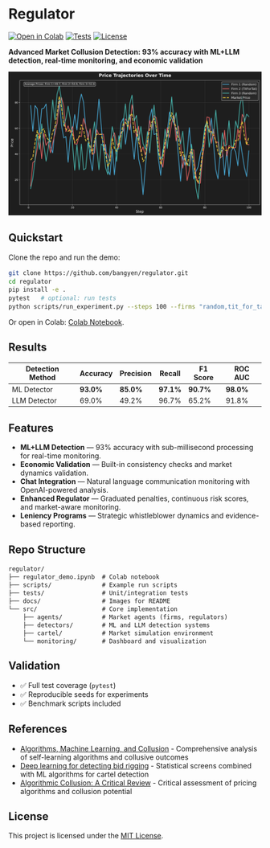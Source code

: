 # Regulator

[![Open in Colab](https://colab.research.google.com/assets/colab-badge.svg)](https://colab.research.google.com/github/bangyen/regulator/blob/main/regulator_demo.ipynb)
[![Tests](https://img.shields.io/badge/tests-passing-brightgreen)](tests/)
[![License](https://img.shields.io/github/license/bangyen/regulator)](LICENSE)

**Advanced Market Collusion Detection: 93% accuracy with ML+LLM detection, real-time monitoring, and economic validation**

<p align="center">
  <img src="docs/price_trajectories.png" alt="Price trajectories demo" width="600">
</p>

## Quickstart

Clone the repo and run the demo:

```bash
git clone https://github.com/bangyen/regulator.git
cd regulator
pip install -e .
pytest   # optional: run tests
python scripts/run_experiment.py --steps 100 --firms "random,tit_for_tat"
```

Or open in Colab: [Colab Notebook](https://colab.research.google.com/github/bangyen/regulator/blob/main/regulator_demo.ipynb).

## Results

| Detection Method | Accuracy | Precision | Recall | F1 Score | ROC AUC |
|------------------|----------|-----------|--------|----------|---------|
| ML Detector | **93.0%** | **85.0%** | **97.1%** | **90.7%** | **98.0%** |
| LLM Detector | 69.0% | 49.2% | 96.7% | 65.2% | 91.8% |

## Features

- **ML+LLM Detection** — 93% accuracy with sub-millisecond processing for real-time monitoring.
- **Economic Validation** — Built-in consistency checks and market dynamics validation.
- **Chat Integration** — Natural language communication monitoring with OpenAI-powered analysis.
- **Enhanced Regulator** — Graduated penalties, continuous risk scores, and market-aware monitoring.
- **Leniency Programs** — Strategic whistleblower dynamics and evidence-based reporting.

## Repo Structure

```plaintext
regulator/
├── regulator_demo.ipynb  # Colab notebook
├── scripts/              # Example run scripts
├── tests/                # Unit/integration tests
├── docs/                 # Images for README
└── src/                  # Core implementation
    ├── agents/           # Market agents (firms, regulators)
    ├── detectors/        # ML and LLM detection systems
    ├── cartel/           # Market simulation environment
    └── monitoring/       # Dashboard and visualization
```

## Validation

- ✅ Full test coverage (`pytest`)
- ✅ Reproducible seeds for experiments
- ✅ Benchmark scripts included

## References

- [Algorithms, Machine Learning, and Collusion](https://academic.oup.com/jcle/article-abstract/14/4/568/5514023) - Comprehensive analysis of self-learning algorithms and collusive outcomes
- [Deep learning for detecting bid rigging](https://arxiv.org/abs/2104.11142) - Statistical screens combined with ML algorithms for cartel detection
- [Algorithmic Collusion: A Critical Review](https://arxiv.org/abs/2110.04740) - Critical assessment of pricing algorithms and collusion potential

## License

This project is licensed under the [MIT License](LICENSE).
